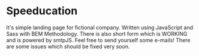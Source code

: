 # Speeducation
It's simple landing page for fictional company. Written using JavaScript and Sass with BEM Methodology.
There is also short form which is WORKING and is powered by smtpJS. Feel free to send yourself some e-mails!
There are some issues which should be fixed very soon.
